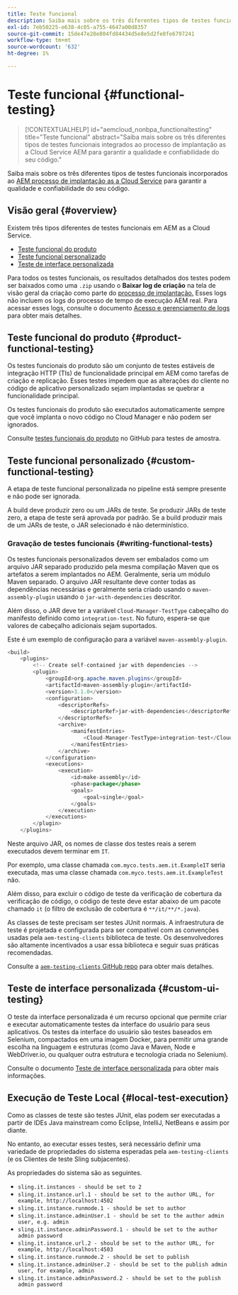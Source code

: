 ```yaml
---
title: Teste funcional
description: Saiba mais sobre os três diferentes tipos de testes funcionais integrados ao processo de implantação as a Cloud Service AEM para garantir a qualidade e confiabilidade do seu código.
exl-id: 7eb50225-e638-4c05-a755-4647a00d8357
source-git-commit: 15de47e28e804fd84434d5e8e5d2fe8fe6797241
workflow-type: tm+mt
source-wordcount: '632'
ht-degree: 1%

---
```



# Teste funcional {#functional-testing}

>[!CONTEXTUALHELP]
>id="aemcloud_nonbpa_functionaltesting"
>title="Teste funcional"
>abstract="Saiba mais sobre os três diferentes tipos de testes funcionais integrados ao processo de implantação as a Cloud Service AEM para garantir a qualidade e confiabilidade do seu código."

Saiba mais sobre os três diferentes tipos de testes funcionais incorporados ao [AEM processo de implantação as a Cloud Service](/help/implementing/cloud-manager/deploy-code.md) para garantir a qualidade e confiabilidade do seu código.

## Visão geral {#overview}

Existem três tipos diferentes de testes funcionais em AEM as a Cloud Service.

* [Teste funcional do produto](#product-functional-testing)
* [Teste funcional personalizado](#custom-functional-testing)
* [Teste de interface personalizada](#custom-ui-testing)

Para todos os testes funcionais, os resultados detalhados dos testes podem ser baixados como uma `.zip` usando o **Baixar log de criação** na tela de visão geral da criação como parte do [processo de implantação.](/help/implementing/cloud-manager/deploy-code.md) Esses logs não incluem os logs do processo de tempo de execução AEM real. Para acessar esses logs, consulte o documento [Acesso e gerenciamento de logs](/help/implementing/cloud-manager/manage-logs.md) para obter mais detalhes.

## Teste funcional do produto {#product-functional-testing}

Os testes funcionais do produto são um conjunto de testes estáveis de integração HTTP (TIs) de funcionalidade principal em AEM como tarefas de criação e replicação. Esses testes impedem que as alterações do cliente no código de aplicativo personalizado sejam implantadas se quebrar a funcionalidade principal.

Os testes funcionais do produto são executados automaticamente sempre que você implanta o novo código no Cloud Manager e não podem ser ignorados.

Consulte [testes funcionais do produto](https://github.com/adobe/aem-test-samples/tree/aem-cloud/smoke) no GitHub para testes de amostra.

## Teste funcional personalizado {#custom-functional-testing}

A etapa de teste funcional personalizada no pipeline está sempre presente e não pode ser ignorada.

A build deve produzir zero ou um JARs de teste. Se produzir JARs de teste zero, a etapa de teste será aprovada por padrão. Se a build produzir mais de um JARs de teste, o JAR selecionado é não determinístico.

### Gravação de testes funcionais {#writing-functional-tests}

Os testes funcionais personalizados devem ser embalados como um arquivo JAR separado produzido pela mesma compilação Maven que os artefatos a serem implantados no AEM. Geralmente, seria um módulo Maven separado. O arquivo JAR resultante deve conter todas as dependências necessárias e geralmente seria criado usando o `maven-assembly-plugin` usando o `jar-with-dependencies` descritor.

Além disso, o JAR deve ter a variável `Cloud-Manager-TestType` cabeçalho do manifesto definido como `integration-test`. No futuro, espera-se que valores de cabeçalho adicionais sejam suportados.

Este é um exemplo de configuração para a variável `maven-assembly-plugin`.

```java
<build>
    <plugins>
        <!-- Create self-contained jar with dependencies -->
        <plugin>
            <groupId>org.apache.maven.plugins</groupId>
            <artifactId>maven-assembly-plugin</artifactId>
            <version>3.1.0</version>
            <configuration>
                <descriptorRefs>
                    <descriptorRef>jar-with-dependencies</descriptorRef>
                </descriptorRefs>
                <archive>
                    <manifestEntries>
                        <Cloud-Manager-TestType>integration-test</Cloud-Manager-TestType>
                    </manifestEntries>
                </archive>
            </configuration>
            <executions>
                <execution>
                    <id>make-assembly</id>
                    <phase>package</phase>
                    <goals>
                        <goal>single</goal>
                    </goals>
                </execution>
            </executions>
        </plugin>
    </plugins>
```

Neste arquivo JAR, os nomes de classe dos testes reais a serem executados devem terminar em `IT`.

Por exemplo, uma classe chamada `com.myco.tests.aem.it.ExampleIT` seria executada, mas uma classe chamada `com.myco.tests.aem.it.ExampleTest` não.

Além disso, para excluir o código de teste da verificação de cobertura da verificação de código, o código de teste deve estar abaixo de um pacote chamado `it` (o filtro de exclusão de cobertura é `**/it/**/*.java`).

As classes de teste precisam ser testes JUnit normais. A infraestrutura de teste é projetada e configurada para ser compatível com as convenções usadas pela `aem-testing-clients` biblioteca de teste. Os desenvolvedores são altamente incentivados a usar essa biblioteca e seguir suas práticas recomendadas.

Consulte a [`aem-testing-clients` GitHub repo](https://github.com/adobe/aem-testing-clients) para obter mais detalhes.

## Teste de interface personalizada {#custom-ui-testing}

O teste da interface personalizada é um recurso opcional que permite criar e executar automaticamente testes da interface do usuário para seus aplicativos. Os testes da interface do usuário são testes baseados em Selenium, compactados em uma imagem Docker, para permitir uma grande escolha na linguagem e estruturas (como Java e Maven, Node e WebDriver.io, ou qualquer outra estrutura e tecnologia criada no Selenium).

Consulte o documento [Teste de interface personalizada](/help/implementing/cloud-manager/ui-testing.md#custom-ui-testing) para obter mais informações.

## Execução de Teste Local {#local-test-execution}

Como as classes de teste são testes JUnit, elas podem ser executadas a partir de IDEs Java mainstream como Eclipse, IntelliJ, NetBeans e assim por diante.

No entanto, ao executar esses testes, será necessário definir uma variedade de propriedades do sistema esperadas pela `aem-testing-clients` (e os Clientes de teste Sling subjacentes).

As propriedades do sistema são as seguintes.

* `sling.it.instances - should be set to 2`
* `sling.it.instance.url.1 - should be set to the author URL, for example, http://localhost:4502`
* `sling.it.instance.runmode.1 - should be set to author`
* `sling.it.instance.adminUser.1 - should be set to the author admin user, e.g. admin`
* `sling.it.instance.adminPassword.1 - should be set to the author admin password`
* `sling.it.instance.url.2 - should be set to the author URL, for example, http://localhost:4503`
* `sling.it.instance.runmode.2 - should be set to publish`
* `sling.it.instance.adminUser.2 - should be set to the publish admin user, for example, admin`
* `sling.it.instance.adminPassword.2 - should be set to the publish admin password`

